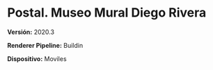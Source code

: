 # Postal. Museo Mural Diego Rivera

**Versión:** 2020.3

**Renderer Pipeline:** Buildin

**Dispositivo:** Moviles
